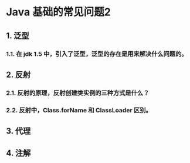 # Java 基础的常见问题2

## 1. 泛型

### 1.1. 在 jdk 1.5 中，引入了泛型，泛型的存在是用来解决什么问题的。



## 2. 反射

### 2.1. 反射的原理，反射创建类实例的三种方式是什么？

### 2.2. 反射中，Class.forName 和 ClassLoader 区别。



## 3. 代理



## 4. 注解







### 











